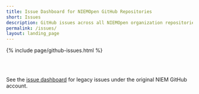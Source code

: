 ```yaml
---
title: Issue Dashboard for NIEMOpen GitHub Repositories
short: Issues
description: GitHub issues across all NIEMOpen organization repositories.
permalink: /issues/
layout: landing_page
---
```


{% include page/github-issues.html %}

<br/>
<br/>

See the [issue dashboard](legacy/) for legacy issues under the original NIEM GitHub account.
